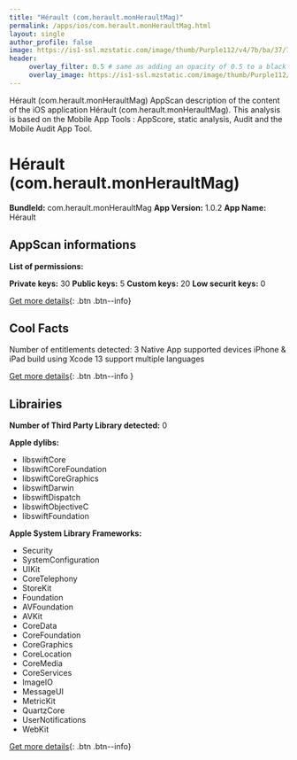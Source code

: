 ```yaml
---
title: "Hérault (com.herault.monHeraultMag)"
permalink: /apps/ios/com.herault.monHeraultMag.html
layout: single
author_profile: false
image: https://is1-ssl.mzstatic.com/image/thumb/Purple112/v4/7b/ba/37/7bba37a7-cfcc-4fbc-118a-3eb0677ab34a/AppIcon-0-0-1x_U007emarketing-0-0-0-10-0-0-sRGB-0-0-0-GLES2_U002c0-512MB-85-220-0-0.png/512x512bb.jpg
header: 
     overlay_filter: 0.5 # same as adding an opacity of 0.5 to a black background
     overlay_image: https://is1-ssl.mzstatic.com/image/thumb/Purple112/v4/7b/ba/37/7bba37a7-cfcc-4fbc-118a-3eb0677ab34a/AppIcon-0-0-1x_U007emarketing-0-0-0-10-0-0-sRGB-0-0-0-GLES2_U002c0-512MB-85-220-0-0.png/512x512bb.jpg
---
```

Hérault (com.herault.monHeraultMag) AppScan description of the content of the iOS application Hérault (com.herault.monHeraultMag). This analysis is based on the Mobile App Tools : AppScore, static analysis, Audit and the Mobile Audit App Tool.

# Hérault (com.herault.monHeraultMag)

**BundleId:** com.herault.monHeraultMag
**App Version:** 1.0.2
**App Name:** Hérault


## AppScan informations 

**List of permissions:** 
  
  
**Private keys:** 30
**Public keys:** 5
**Custom keys:** 20
**Low securit keys:** 0
  
[Get more details](/pricing.html){: .btn .btn--info}

## Cool Facts

Number of entitlements detected: 3
Native App
supported devices iPhone & iPad
build using Xcode 13
support multiple languages
  
[Get more details](/pricing.html){: .btn .btn--info }

## Librairies 
**Number of Third Party Library detected:** 0


**Apple dylibs:**
- libswiftCore
- libswiftCoreFoundation
- libswiftCoreGraphics
- libswiftDarwin
- libswiftDispatch
- libswiftObjectiveC
- libswiftFoundation


**Apple System Library Frameworks:**
- Security
- SystemConfiguration
- UIKit
- CoreTelephony
- StoreKit
- Foundation
- AVFoundation
- AVKit
- CoreData
- CoreFoundation
- CoreGraphics
- CoreLocation
- CoreMedia
- CoreServices
- ImageIO
- MessageUI
- MetricKit
- QuartzCore
- UserNotifications
- WebKit


  
[Get more details](/pricing.html){: .btn .btn--info}

